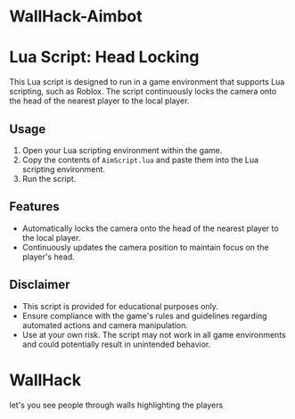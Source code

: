 # WallHack-Aimbot

# Lua Script: Head Locking

This Lua script is designed to run in a game environment that supports Lua scripting, such as Roblox. The script continuously locks the camera onto the head of the nearest player to the local player.

## Usage

1. Open your Lua scripting environment within the game.
2. Copy the contents of `AimScript.lua` and paste them into the Lua scripting environment.
3. Run the script.

## Features

- Automatically locks the camera onto the head of the nearest player to the local player.
- Continuously updates the camera position to maintain focus on the player's head.

## Disclaimer

- This script is provided for educational purposes only.
- Ensure compliance with the game's rules and guidelines regarding automated actions and camera manipulation.
- Use at your own risk. The script may not work in all game environments and could potentially result in unintended behavior.

# WallHack

let's you see people through walls highlighting the players
